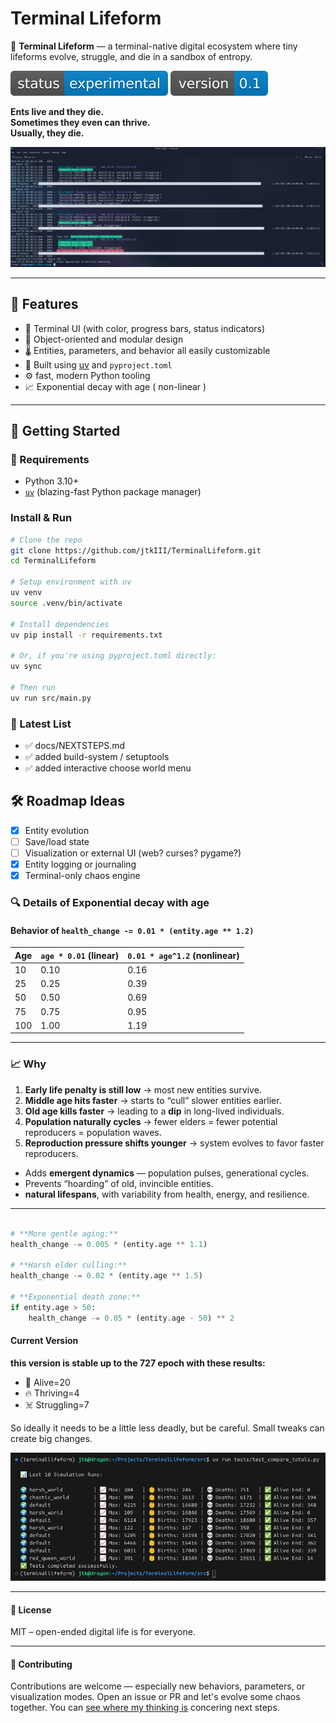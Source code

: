 # Terminal Lifeform

🧬 **Terminal Lifeform** — a terminal-native digital ecosystem where tiny lifeforms evolve, struggle, and die in a sandbox of entropy.

![experimental](docs/pics/badge1.svg) ![version](docs/pics/badge2.svg)

**Ents live and they die.**  
**Sometimes they even can thrive.**  
**Usually, they die.**

![screenshot](docs/pics/screenshot.png)

---

## 🧬 Features

- 🔁 Terminal UI (with color, progress bars, status indicators)
- 🧬 Object-oriented and modular design
- 🌡 Entities, parameters, and behavior all easily customizable
- 🌈 Built using [uv](https://github.com/astral-sh/uv) and `pyproject.toml`
- ⚙️ fast, modern Python tooling
- 📈 Exponential decay with age ( non-linear )

---

## 🚀 Getting Started

### 🧰 Requirements

- Python 3.10+
- [`uv`](https://github.com/astral-sh/uv) (blazing-fast Python package manager)

### Install & Run

```bash
# Clone the repo
git clone https://github.com/jtkIII/TerminalLifeform.git
cd TerminalLifeform

# Setup environment with uv
uv venv
source .venv/bin/activate

# Install dependencies
uv pip install -r requirements.txt

# Or, if you're using pyproject.toml directly:
uv sync

# Then run
uv run src/main.py
````

### 📎 Latest List

- ✅ docs/NEXTSTEPS.md
- ✅ added build-system / setuptools
- ✅ added interactive choose world menu

## 🛠 Roadmap Ideas

- [x] Entity evolution
- [ ] Save/load state
- [ ] Visualization or external UI (web? curses? pygame?)
- [x] Entity logging or journaling
- [x] Terminal-only chaos engine

### 🔍 Details of Exponential decay with age

#### Behavior of `health_change -= 0.01 * (entity.age ** 1.2)`

| Age | `age * 0.01` (linear) | `0.01 * age^1.2` (nonlinear) |
| --- | --------------------- | ---------------------------- |
| 10  | 0.10                  | 0.16                         |
| 25  | 0.25                  | 0.39                         |
| 50  | 0.50                  | 0.69                         |
| 75  | 0.75                  | 0.95                         |
| 100 | 1.00                  | 1.19                         |

---

### 📈 Why

1. **Early life penalty is still low** → most new entities survive.
2. **Middle age hits faster** → starts to “cull” slower entities earlier.
3. **Old age kills faster** → leading to a **dip** in long-lived individuals.
4. **Population naturally cycles** → fewer elders = fewer potential reproducers = population waves.
5. **Reproduction pressure shifts younger** → system evolves to favor faster reproducers.

- Adds **emergent dynamics** — population pulses, generational cycles.
- Prevents “hoarding” of old, invincible entities.
- **natural lifespans**, with variability from health, energy, and resilience.

---

```python

# **More gentle aging:**
health_change -= 0.005 * (entity.age ** 1.1)

# **Harsh elder culling:**
health_change -= 0.02 * (entity.age ** 1.5)

# **Exponential death zone:**
if entity.age > 50:
    health_change -= 0.05 * (entity.age - 50) ** 2

```

#### Current Version

**this version is stable up to the 727 epoch with these results:**

- 🌱 Alive=20
- 🔥 Thriving=4
- ☠️ Struggling=7

So ideally it needs to be a little less deadly, but be careful. Small tweaks can create big changes.

![Compare Runs](docs/pics/compare_runs.jpg)

---

#### 📄 License

MIT – open-ended digital life is for everyone.

---

#### 🤝 Contributing

Contributions are welcome — especially new behaviors, parameters, or visualization modes. Open an issue or PR and let's evolve some chaos together. You can [see where my thinking is](docs/NEXTSTEPS.md) concering next steps.

